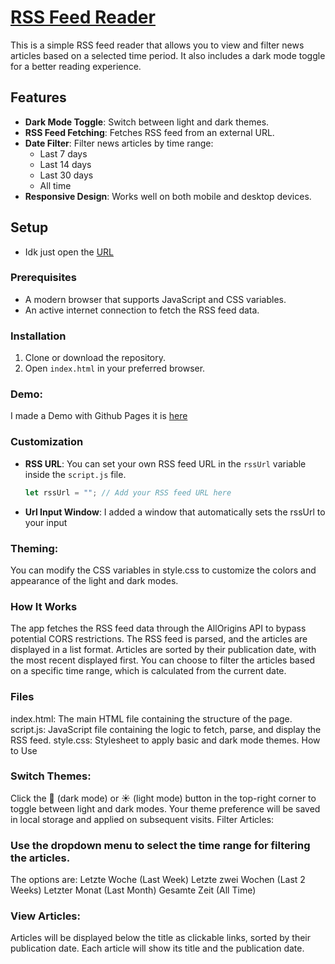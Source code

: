 # [RSS Feed Reader](https://zockerkatze.github.io/rssparser/)

This is a simple RSS feed reader that allows you to view and filter news articles based on a selected time period. It also includes a dark mode toggle for a better reading experience.

## Features
- **Dark Mode Toggle**: Switch between light and dark themes.
- **RSS Feed Fetching**: Fetches RSS feed from an external URL.
- **Date Filter**: Filter news articles by time range:
  - Last 7 days
  - Last 14 days
  - Last 30 days
  - All time
- **Responsive Design**: Works well on both mobile and desktop devices.

## Setup
- Idk just open the [URL](https://zockerkatze.github.io/rssparser/)
### Prerequisites
- A modern browser that supports JavaScript and CSS variables.
- An active internet connection to fetch the RSS feed data.

### Installation
1. Clone or download the repository.
2. Open `index.html` in your preferred browser.

### Demo:
I made a Demo with Github Pages it is [here](https://zockerkatze.github.io/rssparser/)

### Customization
- **RSS URL**: You can set your own RSS feed URL in the `rssUrl` variable inside the `script.js` file.
  
  ```javascript
  let rssUrl = ""; // Add your RSS feed URL here

- **Url Input Window**: I added a window that automatically sets the rssUrl to your input

### Theming: 
You can modify the CSS variables in style.css to customize the colors and appearance of the light and dark modes.
### How It Works
The app fetches the RSS feed data through the AllOrigins API to bypass potential CORS restrictions.
The RSS feed is parsed, and the articles are displayed in a list format. Articles are sorted by their publication date, with the most recent displayed first.
You can choose to filter the articles based on a specific time range, which is calculated from the current date.
### Files
index.html: The main HTML file containing the structure of the page.
script.js: JavaScript file containing the logic to fetch, parse, and display the RSS feed.
style.css: Stylesheet to apply basic and dark mode themes.
How to Use
### Switch Themes:

Click the 🌙 (dark mode) or ☀️ (light mode) button in the top-right corner to toggle between light and dark modes.
Your theme preference will be saved in local storage and applied on subsequent visits.
Filter Articles:

### Use the dropdown menu to select the time range for filtering the articles.

The options are:
Letzte Woche (Last Week)
Letzte zwei Wochen (Last 2 Weeks)
Letzter Monat (Last Month)
Gesamte Zeit (All Time)

### View Articles:

Articles will be displayed below the title as clickable links, sorted by their publication date.
Each article will show its title and the publication date.

